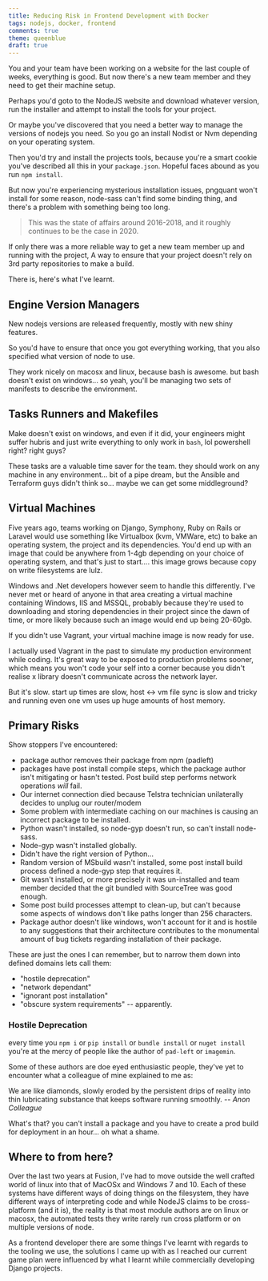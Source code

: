 ```yaml
---
title: Reducing Risk in Frontend Development with Docker
tags: nodejs, docker, frontend
comments: true
theme: queenblue
draft: true
---
```


You and your team have been working on a website for the last couple of weeks, everything is good. But now there's a new team member and they need to get their machine setup.

Perhaps you'd goto to the NodeJS website and download whatever version, run the installer and attempt to install the tools for your project.

Or maybe you've discovered that you need a better way to manage the versions of nodejs you need. So you go an install Nodist or Nvm depending on your operating system.

Then you'd try and install the projects tools, because you're a smart cookie you've described all this in your `package.json`. Hopeful faces abound as you run `npm install`.

But now you're experiencing mysterious installation issues, pngquant won't install for some reason, node-sass can't find some binding thing, and there's a problem with something being too long.

> This was the state of affairs around 2016-2018, and it roughly continues to be the case
> in 2020.

If only there was a more reliable way to get a new team member up and running with the project, A way to ensure that your project doesn't rely on 3rd party repositories to make a build.

There is, here's what I've learnt.

## Engine Version Managers

New nodejs versions are released frequently, mostly with new shiny features.

So you'd have to ensure that once you got everything working, that you also specified what version of node to use.

They work nicely on macosx and linux, because bash is awesome. but bash doesn't exist on windows... so yeah, you'll be managing two sets of manifests to describe the environment.

## Tasks Runners and Makefiles

Make doesn't exist on windows, and even if it did, your engineers might suffer hubris and just write everything to only work in `bash`, lol powershell right? right guys?

These tasks are a valuable time saver for the team. they should work on any machine in any environment... bit of a pipe dream, but the Ansible and Terraform guys didn't think so... maybe we can get some middleground?

## Virtual Machines

Five years ago, teams working on Django, Symphony, Ruby on Rails or Laravel would use something like Virtualbox (kvm, VMWare, etc) to bake an operating system, the project and its dependencies. You'd end up with an image that could be anywhere from 1-4gb depending on your choice of operating system, and that's just to start.... this image grows because copy on write filesystems are lulz.

Windows and .Net developers however seem to handle this differently. I've never met or heard of anyone in that area creating a virtual machine containing Windows, IIS and MSSQL, probably because they're used to downloading and storing dependencies in their project since the dawn of time, or more likely because such an image would end up being 20-60gb.

If you didn't use Vagrant, your virtual machine image is now ready for use.

I actually used Vagrant in the past to simulate my production environment while coding. It's great way to be exposed to production problems sooner, which means you won't code your self into a corner because you didn't realise x library doesn't communicate across the network layer.

But it's slow. start up times are slow, host <-> vm file sync is slow and tricky and running even one vm uses up huge amounts of host memory.


## Primary Risks

Show stoppers I've encountered:

* package author removes their package from npm (padleft)
* packages have post install compile steps, which the package author isn't mitigating or hasn't tested. Post build step performs network operations *will* fail.
* Our internet connection died because Telstra technician unilaterally decides to unplug our router/modem
* Some problem with intermediate caching on our machines is causing an incorrect package to be installed.
* Python wasn't installed, so node-gyp doesn't run, so can't install node-sass.
* Node-gyp wasn't installed globally.
* Didn't have the right version of Python...
* Random version of MSbuild wasn't installed, some post install build process defined a node-gyp step that requires it.
* Git wasn't installed, or more precisely it was un-installed and team member decided that the git bundled with SourceTree was good enough.
* Some post build processes attempt to clean-up, but can't because some aspects of windows don't like paths longer than 256 characters.
* Package author doesn't like windows, won't account for it and is hostile to any suggestions that their architecture contributes to the monumental amount of bug tickets regarding installation of their package.

These are just the ones I can remember, but to narrow them down into defined domains lets call them:

- "hostile deprecation"
- "network dependant"
- "ignorant post installation"
- "obscure system requirements" -- apparently.


### Hostile Deprecation

every time you `npm i` or `pip install` or `bundle install` or `nuget install` you're at the mercy of people like the author of `pad-left` or `imagemin`.

Some of these authors are doe eyed enthusiastic people, they've yet to encounter what a colleague of mine explained to me as:

We are like diamonds, slowly eroded by the persistent drips of reality into thin lubricating substance that keeps software running smoothly.
_-- Anon Colleague_ <!-- {p:.quote} -->

What's that? you can't install a package and you have to create a prod build for deployment in an hour... oh what a shame.

## Where to from here?

Over the last two years at Fusion, I've had to move outside the well crafted world of linux into that of MacOSx and Windows 7 and 10. Each of these systems have different ways of doing things on the filesystem, they have different ways of interpreting code and while NodeJS claims to be cross-platform (and it is), the reality is that most module authors are on linux or macosx, the automated tests they write rarely run cross platform or on multiple versions of node.

As a frontend developer there are some things I've learnt with regards to the tooling we use, the solutions I came up with as I reached our current game plan were influenced by what I learnt while commercially developing Django projects.


